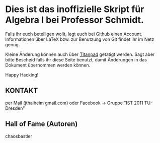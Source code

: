Dies ist das inoffizielle Skript für Algebra I bei Professor Schmidt.
=====================================================================

Falls ihr euch beteiligen wollt, legt euch bei Github einen Account.
Informationen über LaTeX bzw. zur Benutzung von Git findet ihr im Netz genug.

Kleine Änderung können auch über [Titanpad](http://titanpad.com/6SfxpFoNOZ) getätigt werden.
Sagt aber bitte Bescheid falls ihr diese Seite benutzt, damit Änderungen in das 
Dokument übernommen werden können. 

Happy Hacking!

KONTAKT
-------
per Mail (jthalheim gmail.com) 
        oder 
Facebook -> Gruppe "IST 2011 TU-Dresden"


Hall of Fame (Autoren)
----------------------
chaosbastler
